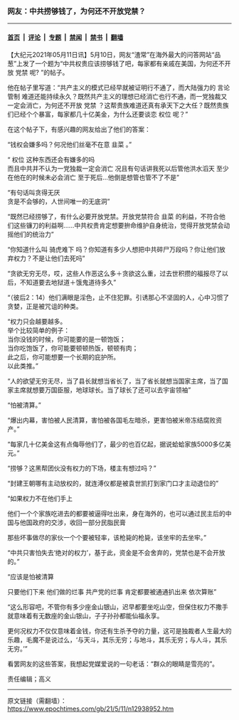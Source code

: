 ### 网友：中共捞够钱了，为何还不开放党禁？

---

#### [首页](../../../..?n12938952) &nbsp;|&nbsp; [评论](../../../../../epoch-comment?n12938952) &nbsp;|&nbsp; [专题](../../../../../epoch-special?n12938952) &nbsp;|&nbsp; [禁闻](../../../../../epoch-news?n12938952) &nbsp;|&nbsp; [禁书](../../../../../books?n12938952) &nbsp;|&nbsp; [翻墙](https://github.com/gfw-breaker/nogfw/blob/master/README.md?n12938952)


<div class="post_content" id="artbody" itemprop="articleBody">
 <!-- article content begin -->
 <p>
  【大纪元2021年05月11日讯】5月10日，网友“渣常”在海外最大的问答网站“品葱”上发了一个题为“中共权贵应该捞够钱了吧，每家都有亲戚在美国，为何还不开放
  <ok href="https://www.epochtimes.com/gb/tag/%E5%85%9A%E7%A6%81.html">
   党禁
  </ok>
  呢? ”的帖子。
 </p>
 <p>
  他在帖子里写道：“共产主义的模式已经早就被证明行不通了，而大陆强力的
  <ok href="https://www.epochtimes.com/gb/tag/%E8%A8%80%E8%AE%BA%E7%AE%A1%E5%88%B6.html">
   言论管制
  </ok>
  难道还能持续永久？既然共产主义的理想已经消亡也行不通，而一党独裁又一定会消亡，为何还不开放
  <ok href="https://www.epochtimes.com/gb/tag/%E5%85%9A%E7%A6%81.html">
   党禁
  </ok>
  ？这帮贵族难道还真有承天下之大任？既然贵族们已经个个暴富，每家都几十亿美金，为什么还要谈恋
  <ok href="https://www.epochtimes.com/gb/tag/%E6%9D%83%E4%BD%8D.html">
   权位
  </ok>
  呢？”
 </p>
 <p>
  在这个帖子下，有感兴趣的网友给出了他们的答案：
 </p>
 <p>
  “钱权会嫌多吗？何况他们丝毫不在意
  <ok href="https://www.epochtimes.com/gb/tag/%E9%9F%AD%E8%8F%9C.html">
   韭菜
  </ok>
  。”
 </p>
 <p>
  “
  <ok href="https://www.epochtimes.com/gb/tag/%E6%9D%83%E4%BD%8D.html">
   权位
  </ok>
  这种东西还会有嫌多的吗
  <br/>
  而且中共并不认为一党独裁一定会消亡 况且有句话讲我死以后管他洪水滔天 至少在他在的时候未必会消亡 至于死后…他倒是想管也管不了不是”
 </p>
 <p>
  “有句话叫贪得无厌
  <br/>
  贪是不会够的，人世间唯一的无底洞”
 </p>
 <p>
  “既然已经捞够了，有什么必要开放党禁。开放党禁符合
  <ok href="https://www.epochtimes.com/gb/tag/%E9%9F%AD%E8%8F%9C.html">
   韭菜
  </ok>
  的利益，不符合他们这些镰刀的利益啊……中共权贵肯定想要拚命维护自身统治，觉得开放党禁会动摇他们的统治力”
 </p>
 <p>
  “你知道什么叫
  <ok href="https://www.epochtimes.com/gb/tag/%E9%AA%91%E8%99%8E%E9%9A%BE%E4%B8%8B.html">
   骑虎难下
  </ok>
  吗？你知道有多少人想把中共碎尸万段吗？你让他们放弃权力？不是让他们去死吗”
 </p>
 <p>
  “贪欲无穷无尽，哎，这些人作恶这么多＋贪欲这么重，过去世积攒的福报尽了以后，不知道要去地狱道＋饿鬼道待多久”
 </p>
 <p>
  “（彼后2：14）他们满眼是淫色，止不住犯罪。引诱那心不坚固的人，心中习惯了贪婪，正是被咒诅的种类。
 </p>
 <p>
  “权力只会越要越多。
  <br/>
  举个比较简单的例子：
  <br/>
  当你没钱的时候，你可能要的是一顿饱饭；
  <br/>
  当你吃饱饭了，你可能要顿顿热饭，顿顿有肉；
  <br/>
  此之后，你可能想要一个长期的庇护所。
  <br/>
  以此类推。”
 </p>
 <p>
  “人的欲望无穷无尽，当了县长就想当省长了，当了省长就想当国家主席，当了国家主席就想要万国臣服，地球球长。当了球长了还可以去宇宙领袖”
 </p>
 <p>
  “怕被清算。”
 </p>
 <p>
  “爆出内幕，害怕被人民清算，害怕被各国毛左暗杀，更害怕被米帝冻结腐败资产。”
 </p>
 <p>
  “每家几十亿美金这有点侮辱他们了，最少的也百亿起，据说蛤蛤家族5000多亿美元。”
 </p>
 <p>
  “捞够？这黑帮团伙没有权力的下场，楼主有想过吗？”
 </p>
 <p>
  “封建王朝哪有主动放权的，就连溥仪都是被袁世凯打到家门口才主动退位的”
 </p>
 <p>
  “如果权力不在他们手上
 </p>
 <p>
  他们一个个家族吃进去的都要被逼得吐出来，身在海外的，也可以通过民主后的中国与他国政府的交涉，收回一部分民脂民膏
 </p>
 <p>
  那些坏事做尽的家伙一个个要被轻率，该枪毙的枪毙，该坐牢的去坐牢。”
 </p>
 <p>
  “中共只害怕失去‘绝对的权力’，基于此，资金是不会舍弃的，党禁也是不会开放的。”
 </p>
 <p>
  “应该是怕被清算
 </p>
 <p>
  只要他们下来 他们做的烂事 共产党的烂事 肯定都要被通通扒出来 依次算账”
 </p>
 <p>
  “这么形容吧，不管你有多少座金山银山，迟早都要坐吃山空，但保住权力不撒手就意味着有无数座的金山银山，子子孙孙都能仙福永享。
 </p>
 <p>
  更何况权力不仅仅意味着金钱，你还有生杀予夺的力量，这可是独裁者人生最大的乐趣，毛魔不是说过么，‘与天斗，其乐无穷；与地斗，其乐无穷；与人斗，其乐无穷。’”
 </p>
 <p>
  看罢网友的这些答案，我想起党媒爱说的一句老话：“群众的眼睛是雪亮的”。
 </p>
 <p>
  责任编辑；高义
 </p>
 <!-- article content end -->
 <div id="below_article_ad">
 </div>
</div>


---

原文链接（需翻墙）：https://www.epochtimes.com/gb/21/5/11/n12938952.htm